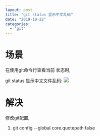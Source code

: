 ```yaml
---
layout: post
title: "git status 显示中文乱码"
date: "2019-10-22"
categories: 
  - "git"
---
```


# 场景

在使用git命令行查看当前 状态时,

git status 显示中文文件乱码: [![](/assets/image/default/L3Byb3h5L2h0dHBzL2ltZzIwMTguY25ibG9ncy5jb20vYmxvZy8xNDU3ODU5LzIwMTkwNC8xNDU3ODU5LTIwMTkwNDA3MTM1MjU5NjMyLTkwMzQ2NDM0Ni5wbmc.png)](http://127.0.0.1/?attachment_id=2755)

# 解决

修改git配置,

1. git config \--global core.quotepath false

